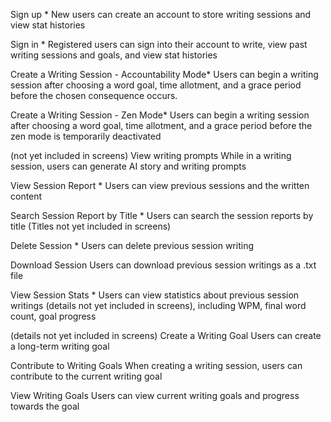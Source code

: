 Sign up *
New users can create an account to store writing sessions and view stat histories

Sign in *
Registered users can sign into their account to write, view past writing sessions and goals, and view stat histories

Create a Writing Session - Accountability Mode*
Users can begin a writing session after choosing a word goal, time allotment, and a grace period before the chosen consequence occurs.  

Create a Writing Session - Zen Mode*
Users can begin a writing session after choosing a word goal, time allotment, and a grace period before the zen mode is temporarily deactivated

(not yet included in screens) View writing prompts 
While in a writing session, users can generate AI story and writing prompts

View Session Report *
Users can view previous sessions and the written content

Search Session Report by Title *
Users can search the session reports by title (Titles not yet included in screens)

Delete Session *
Users can delete previous session writing

Download Session
Users can download previous session writings as a .txt file

View Session Stats *
Users can view statistics about previous session writings (details not yet included in screens), including WPM, final word count, goal progress

(details not yet included in screens) Create a Writing Goal 
Users can create a long-term writing goal

Contribute to Writing Goals
When creating a writing session, users can contribute to the current writing goal

View Writing Goals
Users can view current writing goals and progress towards the goal 
